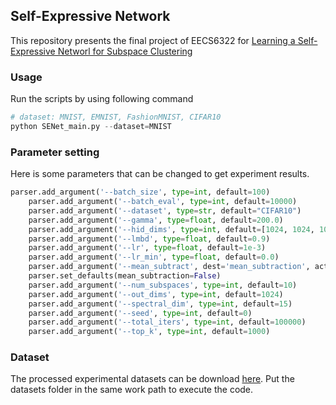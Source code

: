 ## Self-Expressive Network

This repository presents the final project of EECS6322 for  [Learning a Self-Expressive Networl for Subspace Clustering]()

### Usage

Run the scripts by using following command

``` python
# dataset: MNIST, EMNIST, FashionMNIST, CIFAR10
python SENet_main.py --dataset=MNIST
```

### Parameter setting
Here is some parameters that can be changed to get experiment results.
``` python
parser.add_argument('--batch_size', type=int, default=100)
    parser.add_argument('--batch_eval', type=int, default=10000)
    parser.add_argument('--dataset', type=str, default="CIFAR10")
    parser.add_argument('--gamma', type=float, default=200.0)
    parser.add_argument('--hid_dims', type=int, default=[1024, 1024, 1024])
    parser.add_argument('--lmbd', type=float, default=0.9)
    parser.add_argument('--lr', type=float, default=1e-3)
    parser.add_argument('--lr_min', type=float, default=0.0)
    parser.add_argument('--mean_subtract', dest='mean_subtraction', action='store_true')
    parser.set_defaults(mean_subtraction=False)
    parser.add_argument('--num_subspaces', type=int, default=10)
    parser.add_argument('--out_dims', type=int, default=1024)
    parser.add_argument('--spectral_dim', type=int, default=15)
    parser.add_argument('--seed', type=int, default=0)
    parser.add_argument('--total_iters', type=int, default=100000)
    parser.add_argument('--top_k', type=int, default=1000)
```

### Dataset
The processed experimental datasets can be download [here](https://drive.google.com/file/d/19U9TDzoQjppWSDf9zQXQhmubQVqZFJmY/view?usp=sharing). Put the datasets folder in the same work path to execute the code.
